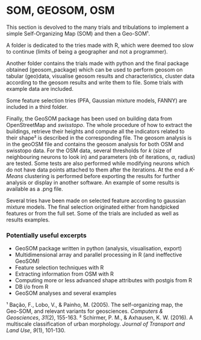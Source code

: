 # SOM, GEOSOM, OSM

This section is devolved to the many trials and tribulations to implement a simple Self-Organizing Map (SOM) and then a Geo-SOM¹.

A folder is dedicated to the tries made with R, which were deemed too slow to continue (limits of being a geographer and not a programmer).

Another folder contains the trials made with python and the final package obtained (geosom_package) which can be used to perform geosom on tabular (geo)data, visualise geosom results and characteristics, cluster data according to the geosom results and write them to file. Some trials with example data are included.

Some feature selection tries (PFA, Gaussian mixture models, FANNY) are included in a third folder.

Finally, the GeoSOM package has been used on building data from OpenStreetMap and _swisstopo_. The whole procedure of how to extract the buildings, retrieve their heights and compute all the indicators related to their shape² is described in the corresponding file. The geosom analysis is in the geoOSM file and contains the geosom analysis for both OSM and swisstopo data. For the OSM data, several thresholds for _k_ (size of neighbouring neurons to look in) and parameters (nb of iterations, $\alpha$, radius) are tested. Some tests are also performed while modifying neurons which do not have data points attached to them after the iterations. At the end a _K-Means_ clustering is performed before exporting the results for further analysis or display in another software. An example of some results is available as a .png file.

Several tries have been made on selected feature according to gaussian mixture models. The final selection originated either from handpicked features or from the full set. Some of the trials are included as well as results examples.

### Potentially useful excerpts
- GeoSOM package written in python (analysis, visualisation, export)
- Multidimensional array and parallel processing in R (and ineffective GeoSOM)
- Feature selection techniques with R
- Extracting information from OSM with R
- Computing more or less advanced shape attributes with postgis from R
- DB i/o from R
- GeoSOM analyses and several examples


¹ Bação, F., Lobo, V., & Painho, M. (2005). The self-organizing map, the Geo-SOM, and relevant variants for geosciences. _Computers & Geosciences_, _31_(2), 155-163.
² Schirmer, P. M., & Axhausen, K. W. (2016). A multiscale classification of urban morphology. _Journal of Transport and Land Use_, _9_(1), 101-130.

